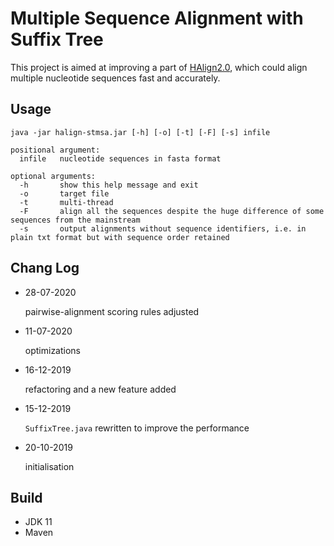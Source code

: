 # Multiple Sequence Alignment with Suffix Tree

This project is aimed at improving a part of [HAlign2.0](https://github.com/malabz/HAlign), which could align multiple nucleotide sequences fast and accurately.

## Usage

```
java -jar halign-stmsa.jar [-h] [-o] [-t] [-F] [-s] infile
```

```
positional argument: 
  infile   nucleotide sequences in fasta format

optional arguments: 
  -h       show this help message and exit
  -o       target file
  -t       multi-thread
  -F       align all the sequences despite the huge difference of some sequences from the mainstream
  -s       output alignments without sequence identifiers, i.e. in plain txt format but with sequence order retained
```

## Chang Log

* 28-07-2020

  pairwise-alignment scoring rules adjusted

* 11-07-2020
  
  optimizations

* 16-12-2019

  refactoring and a new feature added

* 15-12-2019

  `SuffixTree.java` rewritten to improve the performance
 
* 20-10-2019

  initialisation

## Build

- JDK 11
- Maven

